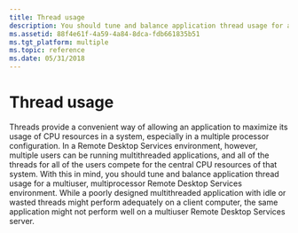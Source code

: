 ```yaml
---
title: Thread usage
description: You should tune and balance application thread usage for a multiuser, multiprocessor Remote Desktop Services environment.
ms.assetid: 88f4e61f-4a59-4a84-8dca-fdb661835b51
ms.tgt_platform: multiple
ms.topic: reference
ms.date: 05/31/2018
---
```


# Thread usage

Threads provide a convenient way of allowing an application to maximize its usage of CPU resources in a system, especially in a multiple processor configuration. In a Remote Desktop Services environment, however, multiple users can be running multithreaded applications, and all of the threads for all of the users compete for the central CPU resources of that system. With this in mind, you should tune and balance application thread usage for a multiuser, multiprocessor Remote Desktop Services environment. While a poorly designed multithreaded application with idle or wasted threads might perform adequately on a client computer, the same application might not perform well on a multiuser Remote Desktop Services server.

 

 




